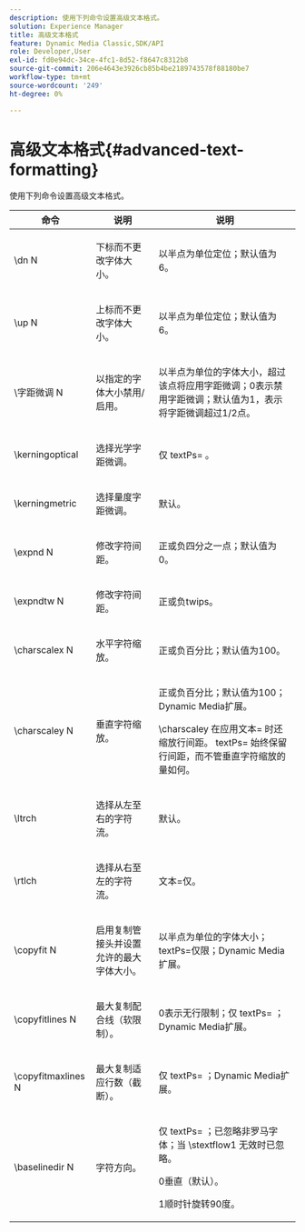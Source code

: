 ```yaml
---
description: 使用下列命令设置高级文本格式。
solution: Experience Manager
title: 高级文本格式
feature: Dynamic Media Classic,SDK/API
role: Developer,User
exl-id: fd0e94dc-34ce-4fc1-8d52-f8647c8312b8
source-git-commit: 206e4643e3926cb85b4be2189743578f88180be7
workflow-type: tm+mt
source-wordcount: '249'
ht-degree: 0%

---
```


# 高级文本格式{#advanced-text-formatting}

使用下列命令设置高级文本格式。

<table id="table_43B2EB887C0F471BB60C23B570E7D3D2"> 
 <thead> 
  <tr> 
   <th class="entry"> 命令 </th> 
   <th class="entry"> 说明 </th> 
   <th class="entry"> 说明 </th> 
  </tr> 
 </thead>
 <tbody> 
  <tr> 
   <td> <span class="codeph"> \dn <span class="varname"> N </span> </span> </td> 
   <td> <p>下标而不更改字体大小。 </p> </td> 
   <td> <p>以半点为单位定位；默认值为6。 </p> </td> 
  </tr> 
  <tr> 
   <td> <span class="codeph"> \up <span class="varname"> N </span> </span> </td> 
   <td> <p>上标而不更改字体大小。 </p> </td> 
   <td> <p>以半点为单位定位；默认值为6。 </p> </td> 
  </tr> 
  <tr> 
   <td> <span class="codeph"> \字距微调<span class="varname"> N </span> </span> </td> 
   <td> <p>以指定的字体大小禁用/启用。 </p> </td> 
   <td> <p>以半点为单位的字体大小，超过该点将应用字距微调；0表示禁用字距微调；默认值为1，表示将字距微调超过1/2点。 </p> </td> 
  </tr> 
  <tr> 
   <td> <span class="codeph"> \kerningoptical </span> </td> 
   <td> <p>选择光学字距微调。 </p> </td> 
   <td> <p> 仅<span class="codeph"> textPs= </span>。 </p> </td> 
  </tr> 
  <tr> 
   <td> <span class="codeph"> \kerningmetric </span> </td> 
   <td> <p>选择量度字距微调。 </p> </td> 
   <td> <p>默认。 </p> </td> 
  </tr> 
  <tr> 
   <td> <span class="codeph"> \expnd <span class="varname"> N </span> </span> </td> 
   <td> <p>修改字符间距。 </p> </td> 
   <td> <p>正或负四分之一点；默认值为0。 </p> </td> 
  </tr> 
  <tr> 
   <td> <span class="codeph"> \expndtw <span class="varname"> N </span> </span> </td> 
   <td> <p>修改字符间距。 </p> </td> 
   <td> <p>正或负twips。 </p> </td> 
  </tr> 
  <tr> 
   <td> <span class="codeph"> \charscalex <span class="varname"> N </span> </span> </td> 
   <td> <p>水平字符缩放。 </p> </td> 
   <td> <p>正或负百分比；默认值为100。 </p> </td> 
  </tr> 
  <tr> 
   <td> <span class="codeph"> \charscaley <span class="varname"> N </span> </span> </td> 
   <td> <p>垂直字符缩放。 </p> </td> 
   <td> <p>正或负百分比；默认值为100；Dynamic Media扩展。 </p> <p> <span class="codeph"> \charscaley </span>在应用<span class="codeph">文本= </span>时还缩放行间距。 <span class="codeph"> textPs= </span>始终保留行间距，而不管垂直字符缩放的量如何。 </p> </td> 
  </tr> 
  <tr> 
   <td> <span class="codeph"> \ltrch </span> </td> 
   <td> <p>选择从左至右的字符流。 </p> </td> 
   <td> <p>默认。 </p> </td> 
  </tr> 
  <tr> 
   <td> <span class="codeph"> \rtlch </span> </td> 
   <td> <p>选择从右至左的字符流。 </p> </td> 
   <td> <p> <span class="codeph">文本=仅</span>。 </p> </td> 
  </tr> 
  <tr> 
   <td> <span class="codeph"> \copyfit <span class="varname"> N </span> </span> </td> 
   <td> <p>启用复制管接头并设置允许的最大字体大小。 </p> </td> 
   <td> <p>以半点为单位的字体大小；<span class="codeph"> textPs=仅限</span>；Dynamic Media扩展。 </p> </td> 
  </tr> 
  <tr> 
   <td> <span class="codeph"> \copyfitlines <span class="varname"> N </span> </span> </td> 
   <td> <p>最大复制配合线（软限制）。 </p> </td> 
   <td> <p>0表示无行限制；仅<span class="codeph"> textPs= </span>；Dynamic Media扩展。 </p> </td> 
  </tr> 
  <tr> 
   <td> <span class="codeph"> \copyfitmaxlines <span class="varname"> N </span> </span> </td> 
   <td> <p>最大复制适应行数（截断）。 </p> </td> 
   <td> <p> 仅<span class="codeph"> textPs= </span>；Dynamic Media扩展。 </p> </td> 
  </tr> 
  <tr> 
   <td> <span class="codeph"> \baselinedir <span class="varname"> N </span> </span> </td> 
   <td> <p>字符方向。 </p> </td> 
   <td> <p> 仅<span class="codeph"> textPs= </span>；已忽略非罗马字体；当<span class="codeph"> \stextflow1 </span>无效时已忽略。 </p> <p>0垂直（默认）。 </p> <p>1顺时针旋转90度。 </p> </td> 
  </tr> 
 </tbody> 
</table>
